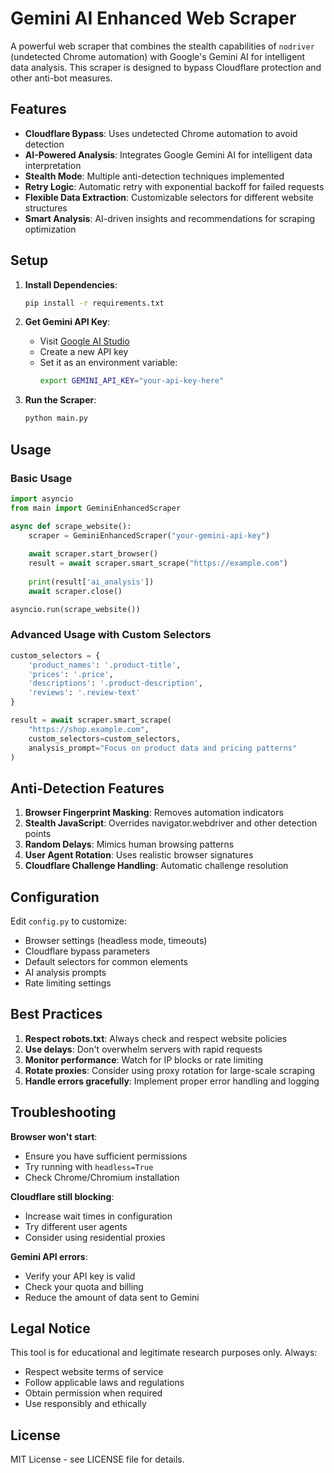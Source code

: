 
# Gemini AI Enhanced Web Scraper

A powerful web scraper that combines the stealth capabilities of `nodriver` (undetected Chrome automation) with Google's Gemini AI for intelligent data analysis. This scraper is designed to bypass Cloudflare protection and other anti-bot measures.

## Features

- **Cloudflare Bypass**: Uses undetected Chrome automation to avoid detection
- **AI-Powered Analysis**: Integrates Google Gemini AI for intelligent data interpretation
- **Stealth Mode**: Multiple anti-detection techniques implemented
- **Retry Logic**: Automatic retry with exponential backoff for failed requests
- **Flexible Data Extraction**: Customizable selectors for different website structures
- **Smart Analysis**: AI-driven insights and recommendations for scraping optimization

## Setup

1. **Install Dependencies**:
   ```bash
   pip install -r requirements.txt
   ```

2. **Get Gemini API Key**:
   - Visit [Google AI Studio](https://makersuite.google.com/app/apikey)
   - Create a new API key
   - Set it as an environment variable:
     ```bash
     export GEMINI_API_KEY="your-api-key-here"
     ```

3. **Run the Scraper**:
   ```bash
   python main.py
   ```

## Usage

### Basic Usage

```python
import asyncio
from main import GeminiEnhancedScraper

async def scrape_website():
    scraper = GeminiEnhancedScraper("your-gemini-api-key")
    
    await scraper.start_browser()
    result = await scraper.smart_scrape("https://example.com")
    
    print(result['ai_analysis'])
    await scraper.close()

asyncio.run(scrape_website())
```

### Advanced Usage with Custom Selectors

```python
custom_selectors = {
    'product_names': '.product-title',
    'prices': '.price',
    'descriptions': '.product-description',
    'reviews': '.review-text'
}

result = await scraper.smart_scrape(
    "https://shop.example.com",
    custom_selectors=custom_selectors,
    analysis_prompt="Focus on product data and pricing patterns"
)
```

## Anti-Detection Features

1. **Browser Fingerprint Masking**: Removes automation indicators
2. **Stealth JavaScript**: Overrides navigator.webdriver and other detection points
3. **Random Delays**: Mimics human browsing patterns
4. **User Agent Rotation**: Uses realistic browser signatures
5. **Cloudflare Challenge Handling**: Automatic challenge resolution

## Configuration

Edit `config.py` to customize:
- Browser settings (headless mode, timeouts)
- Cloudflare bypass parameters
- Default selectors for common elements
- AI analysis prompts
- Rate limiting settings

## Best Practices

1. **Respect robots.txt**: Always check and respect website policies
2. **Use delays**: Don't overwhelm servers with rapid requests
3. **Monitor performance**: Watch for IP blocks or rate limiting
4. **Rotate proxies**: Consider using proxy rotation for large-scale scraping
5. **Handle errors gracefully**: Implement proper error handling and logging

## Troubleshooting

**Browser won't start**:
- Ensure you have sufficient permissions
- Try running with `headless=True`
- Check Chrome/Chromium installation

**Cloudflare still blocking**:
- Increase wait times in configuration
- Try different user agents
- Consider using residential proxies

**Gemini API errors**:
- Verify your API key is valid
- Check your quota and billing
- Reduce the amount of data sent to Gemini

## Legal Notice

This tool is for educational and legitimate research purposes only. Always:
- Respect website terms of service
- Follow applicable laws and regulations
- Obtain permission when required
- Use responsibly and ethically

## License

MIT License - see LICENSE file for details.

